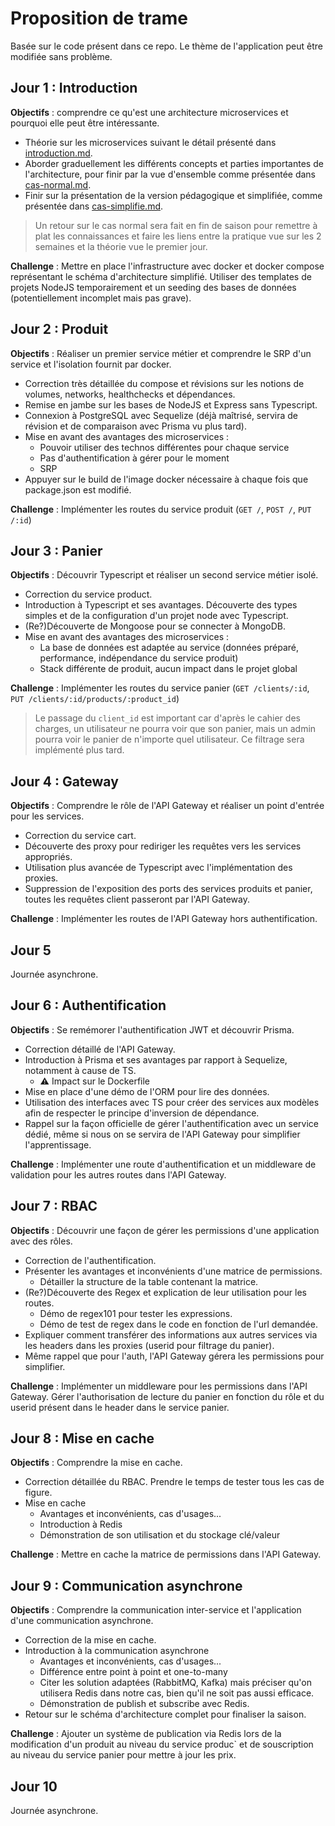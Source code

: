 # Proposition de trame

Basée sur le code présent dans ce repo. Le thème de l'application peut être modifiée sans problème.

## Jour 1 : Introduction

**Objectifs** : comprendre ce qu'est une architecture microservices et pourquoi elle peut être intéressante.

* Théorie sur les microservices suivant le détail présenté dans [introduction.md](./docs/introduction.md).
* Aborder graduellement les différents concepts et parties importantes de l'architecture, pour finir par la vue d'ensemble comme présentée dans [cas-normal.md](./docs/cas-normal.md).
* Finir sur la présentation de la version pédagogique et simplifiée, comme présentée dans [cas-simplifie.md](./docs/cas-simplifie.md).

> Un retour sur le cas normal sera fait en fin de saison pour remettre à plat les connaissances et faire les liens entre la pratique vue sur les 2 semaines et la théorie vue le premier jour.

**Challenge** : Mettre en place l'infrastructure avec docker et docker compose représentant le schéma d'architecture simplifié. Utiliser des templates de projets NodeJS temporairement et un seeding des bases de données (potentiellement incomplet mais pas grave).

## Jour 2 : Produit

**Objectifs** : Réaliser un premier service métier et comprendre le SRP d'un service et l'isolation fournit par docker.

* Correction très détaillée du compose et révisions sur les notions de volumes, networks, healthchecks et dépendances.
* Remise en jambe sur les bases de NodeJS et Express sans Typescript.
* Connexion à PostgreSQL avec Sequelize (déjà maîtrisé, servira de révision et de comparaison avec Prisma vu plus tard).
* Mise en avant des avantages des microservices :
  * Pouvoir utiliser des technos différentes pour chaque service
  * Pas d'authentification à gérer pour le moment
  * SRP
* Appuyer sur le build de l'image docker nécessaire à chaque fois que package.json est modifié.

**Challenge** : Implémenter les routes du service produit (`GET /`, `POST /`, `PUT /:id`)

## Jour 3 : Panier

**Objectifs** : Découvrir Typescript et réaliser un second service métier isolé.

* Correction du service product.
* Introduction à Typescript et ses avantages. Découverte des types simples et de la configuration d'un projet node avec Typescript.
* (Re?)Découverte de Mongoose pour se connecter à MongoDB.
* Mise en avant des avantages des microservices :
  * La base de données est adaptée au service (données préparé, performance, indépendance du service produit)
  * Stack différente de produit, aucun impact dans le projet global

**Challenge** : Implémenter les routes du service panier (`GET /clients/:id`, `PUT /clients/:id/products/:product_id`)

> Le passage du `client_id` est important car d'après le cahier des charges, un utilisateur ne pourra voir que son panier, mais un admin pourra voir le panier de n'importe quel utilisateur. Ce filtrage sera implémenté plus tard.

## Jour 4 : Gateway

**Objectifs** : Comprendre le rôle de l'API Gateway et réaliser un point d'entrée pour les services.

* Correction du service cart.
* Découverte des proxy pour rediriger les requêtes vers les services appropriés.
* Utilisation plus avancée de Typescript avec l'implémentation des proxies.
* Suppression de l'exposition des ports des services produits et panier, toutes les requêtes client passeront par l'API Gateway.

**Challenge** : Implémenter les routes de l'API Gateway hors authentification.

## Jour 5

Journée asynchrone.

## Jour 6 : Authentification

**Objectifs** : Se remémorer l'authentification JWT et découvrir Prisma.

* Correction détaillé de l'API Gateway.
* Introduction à Prisma et ses avantages par rapport à Sequelize, notamment à cause de TS.
  * :warning: Impact sur le Dockerfile
* Mise en place d'une démo de l'ORM pour lire des données.
* Utilisation des interfaces avec TS pour créer des services aux modèles afin de respecter le principe d'inversion de dépendance.
* Rappel sur la façon officielle de gérer l'authentification avec un service dédié, même si nous on se servira de l'API Gateway pour simplifier l'apprentissage.

**Challenge** : Implémenter une route d'authentification et un middleware de validation pour les autres routes dans l'API Gateway.

## Jour 7 : RBAC

**Objectifs** : Découvrir une façon de gérer les permissions d'une application avec des rôles.

* Correction de l'authentification.
* Présenter les avantages et inconvénients d'une matrice de permissions.
  * Détailler la structure de la table contenant la matrice.
* (Re?)Découverte des Regex et explication de leur utilisation pour les routes.
  * Démo de regex101 pour tester les expressions.
  * Démo de test de regex dans le code en fonction de l'url demandée.
* Expliquer comment transférer des informations aux autres services via les headers dans les proxies (userid pour filtrage du panier).
* Même rappel que pour l'auth, l'API Gateway gérera les permissions pour simplifier.

**Challenge** : Implémenter un middleware pour les permissions dans l'API Gateway. Gérer l'authorisation de lecture du panier en fonction du rôle et du userid présent dans le header dans le service panier.

## Jour 8 : Mise en cache

**Objectifs** : Comprendre la mise en cache.

* Correction détaillée du RBAC. Prendre le temps de tester tous les cas de figure.
* Mise en cache
  * Avantages et inconvénients, cas d'usages...
  * Introduction à Redis
  * Démonstration de son utilisation et du stockage clé/valeur

**Challenge** : Mettre en cache la matrice de permissions dans l'API Gateway.

## Jour 9 : Communication asynchrone

**Objectifs** : Comprendre la communication inter-service et l'application d'une communication asynchrone.

* Correction de la mise en cache.
* Introduction à la communication asynchrone
  * Avantages et inconvénients, cas d'usages...
  * Différence entre point à point et one-to-many
  * Citer les solution adaptées (RabbitMQ, Kafka) mais préciser qu'on utilisera Redis dans notre cas, bien qu'il ne soit pas aussi efficace.
  * Démonstration de publish et subscribe avec Redis.
* Retour sur le schéma d'architecture complet pour finaliser la saison.

**Challenge** : Ajouter un système de publication via Redis lors de la modification d'un produit au niveau du service produc` et de souscription au niveau du service panier pour mettre à jour les prix.

## Jour 10

Journée asynchrone.

